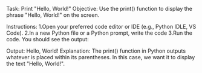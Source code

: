 
Task: Print "Hello, World!"
Objective: Use the print() function to display the phrase "Hello, World!" on the screen.

Instructions:
1.Open your preferred code editor or IDE (e.g., Python IDLE, VS Code).
2.In a new Python file or a Python prompt, write the code
3.Run the code. You should see the output:

Output:
Hello, World!
Explanation: The print() function in Python outputs whatever is placed within its parentheses. 
In this case, we want it to display the text "Hello, World!".

